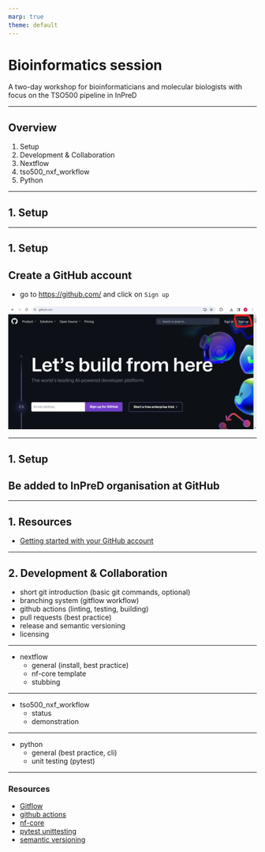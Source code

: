 ```yaml
---
marp: true
theme: default
---
```


# Bioinformatics session

A two-day workshop for bioinformaticians and molecular biologists with focus on the TSO500 pipeline in InPreD

---

## Overview

1. Setup
2. Development & Collaboration
3. Nextflow
4. tso500_nxf_workflow
5. Python

---

## 1. Setup

---

## 1. Setup

## Create a GitHub account

- go to <https://github.com/> and click on `Sign up`

![](img/github01.png)

---

## 1. Setup

## Be added to InPreD organisation at GitHub

---

## 1. Resources

- [Getting started with your GitHub account](https://docs.github.com/en/get-started/onboarding/getting-started-with-your-github-account)

---

## 2. Development & Collaboration

  - short git introduction (basic git commands, optional)
  - branching system (gitflow workflow)
  - github actions (linting, testing, building)
  - pull requests (best practice)
  - release and semantic versioning
  - licensing

---

- nextflow
  - general (install, best practice)
  - nf-core template
  - stubbing
---
- tso500_nxf_workflow
  - status
  - demonstration 
---

- python
  - general (best practice, cli)
  - unit testing (pytest)

--- 
### Resources

- [Gitflow](https://www.atlassian.com/git/tutorials/comparing-workflows/gitflow-workflow)
- [github actions](https://docs.github.com/en/actions/learn-github-actions/understanding-github-actions)
- [nf-core](https://nf-co.re/)
- [pytest unittesting](https://www.datacamp.com/tutorial/pytest-tutorial-a-hands-on-guide-to-unit-testing)
- [semantic versioning](https://semver.org/)
